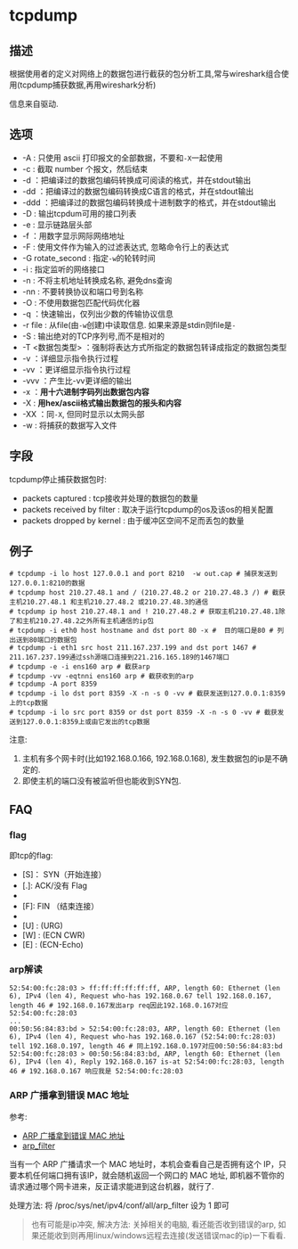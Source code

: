 # tcpdump

## 描述

根据使用者的定义对网络上的数据包进行截获的包分析工具,常与wireshark组合使用(tcpdump捕获数据,再用wireshark分析)

信息来自驱动.

## 选项
- -A : 只使用 ascii 打印报文的全部数据，不要和`-X`一起使用
- -c <number> : 截取 number 个报文，然后结束
- -d ：把编译过的数据包编码转换成可阅读的格式，并在stdout输出
- -dd ：把编译过的数据包编码转换成C语言的格式，并在stdout输出
- -ddd ：把编译过的数据包编码转换成十进制数字的格式，并在stdout输出
- -D : 输出tcpdum可用的接口列表
- -e : 显示链路层头部
- -f ：用数字显示网际网络地址
- -F : 使用文件作为输入的过滤表达式, 忽略命令行上的表达式
- -G rotate_second : 指定`-w`的轮转时间
- -i : 指定监听的网络接口
- -n : 不将主机地址转换成名称, 避免dns查询
- -nn : 不要转换协议和端口号到名称
- -O : 不使用数据包匹配代码优化器
- -q ：快速输出，仅列出少数的传输协议信息
- -r file : 从file(由`-w`创建)中读取信息. 如果来源是stdin则file是`-`
- -S : 输出绝对的TCP序列号,而不是相对的
- -T <数据包类型> ：强制将表达方式所指定的数据包转译成指定的数据包类型
- -v ：详细显示指令执行过程
- -vv ：更详细显示指令执行过程
- -vvv ：产生比-vv更详细的输出
- -x ：**用十六进制字码列出数据包内容**
- -X : **用hex/ascii格式输出数据包的报头和内容**
- -XX ：同`-X`, 但同时显示以太网头部
- -w : 将捕获的数据写入文件

## 字段
tcpdump停止捕获数据包时:
- packets captured : tcp接收并处理的数据包的数量
- packets received by filter : 取决于运行tcpdump的os及该os的相关配置
- packets dropped by kernel : 由于缓冲区空间不足而丢包的数量

## 例子
    # tcpdump -i lo host 127.0.0.1 and port 8210  -w out.cap # 捕获发送到127.0.0.1:8210的数据
    # tcpdump host 210.27.48.1 and / (210.27.48.2 or 210.27.48.3 /) # 截获主机210.27.48.1 和主机210.27.48.2 或210.27.48.3的通信
    # tcpdump ip host 210.27.48.1 and ! 210.27.48.2 # 获取主机210.27.48.1除了和主机210.27.48.2之外所有主机通信的ip包
    # tcpdump -i eth0 host hostname and dst port 80 -x #  目的端口是80 # 列出送到80端口的数据包
    # tcpdump -i eth1 src host 211.167.237.199 and dst port 1467 # 211.167.237.199通过ssh源端口连接到221.216.165.189的1467端口
    # tcpdump -e -i ens160 arp # 截获arp
    # tcpdump -vv -eqtnni ens160 arp # 截获收到的arp
    # tcpdump -A port 8359
    # tcpdump -i lo dst port 8359 -X -n -s 0 -vv # 截获发送到127.0.0.1:8359上的tcp数据
    # tcpdump -i lo src port 8359 or dst port 8359 -X -n -s 0 -vv # 截获发送到127.0.0.1:8359上或由它发出的tcp数据

注意:
1. 主机有多个网卡时(比如192.168.0.166, 192.168.0.168), 发生数据包的ip是不确定的.
1. 即使主机的端口没有被监听但也能收到SYN包.

## FAQ
### flag
即tcp的flag:
- [S]： SYN（开始连接）
- [.]: ACK/没有 Flag
- [P]: PUSH（推送数据）
- [F]: FIN （结束连接）
- [R]: RST（重置连接）
- [U] : (URG)
- [W] : (ECN CWR)
- [E] : (ECN-Echo)

### arp解读
```
52:54:00:fc:28:03 > ff:ff:ff:ff:ff:ff, ARP, length 60: Ethernet (len 6), IPv4 (len 4), Request who-has 192.168.0.67 tell 192.168.0.167, length 46 # 192.168.0.167发出arp req因此192.168.0.167对应52:54:00:fc:28:03
...
00:50:56:84:83:bd > 52:54:00:fc:28:03, ARP, length 60: Ethernet (len 6), IPv4 (len 4), Request who-has 192.168.0.167 (52:54:00:fc:28:03) tell 192.168.0.197, length 46 # 同上192.168.0.197对应00:50:56:84:83:bd 
52:54:00:fc:28:03 > 00:50:56:84:83:bd, ARP, length 60: Ethernet (len 6), IPv4 (len 4), Reply 192.168.0.167 is-at 52:54:00:fc:28:03, length 46 # 192.168.0.167 响应我是 52:54:00:fc:28:03
```

### ARP 广播拿到错误 MAC 地址
参考:
-  [ARP 广播拿到错误 MAC 地址](http://xy.am/2015/04/19/arp/)
- [arp_filter](https://lwn.net/Articles/45386/#arp_filter)

当有一个 ARP 广播请求一个 MAC 地址时，本机会查看自己是否拥有这个 IP，只要本机任何端口拥有该IP，就会随机返回一个网口的 MAC 地址, 即机器不管你的请求通过哪个网卡进来，反正请求能进到这台机器，就行了.

处理方法: 将 /proc/sys/net/ipv4/conf/all/arp_filter 设为 1 即可

> 也有可能是ip冲突, 解决方法: 关掉相关的电脑, 看还能否收到错误的arp, 如果还能收到则再用linux/windows远程去连接(发送错误mac的ip)一下看看.

